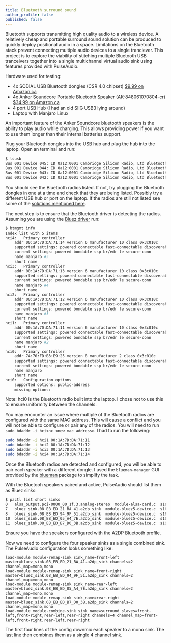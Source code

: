 ```yaml
---
title: Bluetooth surround sound
author_profile: false
published: false
---
```


Bluetooth supports transmitting high quality audio to a wireless device. A relatively cheap and portable surround sound solution can be produced to quickly deploy positional audio in a space. Limitations on the Bluetooth stack prevent connecting multiple audio devices to a single tranciever. This project is to explore the viability of stitching multiple Bluetooth USB tranceivers together into a single multichannel virtual audio sink using features provided with PulseAudio.

Hardware used for testing:
- 4x SODIAL USB Bluetooth dongles (CSR 4.0 chipset) [$9.99 on Amazon.ca](https://www.amazon.ca/gp/product/B00E38N7QE/)
- 4x Anker Soundcore Portable Bluetooth Speaker (AK-848061070804-cr) [$34.99 on Amazon.ca](https://www.amazon.ca/gp/product/B07QQQG7FV/)
- 4 port USB Hub (I had an old SIIG USB3 lying around)
- Laptop with Manjaro Linux

An important feature of the Anker Soundcore bluetooth speakers is the ability to play audio while charging. This allows providing power if you want to use them longer than their internal batteries support.

Plug your Bluetooth dongles into the USB hub and plug the hub into the laptop. Open an terminal and run:
```sh
$ lsusb
Bus 001 Device 045: ID 0a12:0001 Cambridge Silicon Radio, Ltd Bluetooth Dongle (HCI mode)
Bus 001 Device 044: ID 0a12:0001 Cambridge Silicon Radio, Ltd Bluetooth Dongle (HCI mode)
Bus 001 Device 043: ID 0a12:0001 Cambridge Silicon Radio, Ltd Bluetooth Dongle (HCI mode)
Bus 001 Device 042: ID 0a12:0001 Cambridge Silicon Radio, Ltd Bluetooth Dongle (HCI mode)
```

You should see the Bluetooth radios listed. If not, try plugging the Bluetooth dongles in one at a time and check that they are being listed.
Possibly try a different USB hub or port on the laptop. If the radios are still not listed see some of the [solutions mentioned here](https://superuser.com/questions/1310775/bluetooth-adapter-not-detected-on-linux).

The next step is to ensure that the Bluetooth driver is detecting the radios. Assuming you are using the [Bluez driver](https://archlinux.org/packages/extra/x86_64/bluez/) run:
```sh
$ btmgmt info
Index list with 5 items
hci4:	Primary controller
	addr 00:1A:7D:DA:71:14 version 6 manufacturer 10 class 0x3c010c
	supported settings: powered connectable fast-connectable discoverable bondable link-security ssp br/edr hs le advertising secure-conn debug-keys privacy static-addr phy-configuration 
	current settings: powered bondable ssp br/edr le secure-conn 
	name manjaro #5
	short name 
hci3:	Primary controller
	addr 00:1A:7D:DA:71:13 version 6 manufacturer 10 class 0x3c010c
	supported settings: powered connectable fast-connectable discoverable bondable link-security ssp br/edr hs le advertising secure-conn debug-keys privacy static-addr phy-configuration 
	current settings: powered bondable ssp br/edr le secure-conn 
	name manjaro #4
	short name 
hci2:	Primary controller
	addr 00:1A:7D:DA:71:12 version 6 manufacturer 10 class 0x3c010c
	supported settings: powered connectable fast-connectable discoverable bondable link-security ssp br/edr hs le advertising secure-conn debug-keys privacy static-addr phy-configuration 
	current settings: powered bondable ssp br/edr le secure-conn 
	name manjaro #3
	short name 
hci1:	Primary controller
	addr 00:1A:7D:DA:71:11 version 6 manufacturer 10 class 0x3c010c
	supported settings: powered connectable fast-connectable discoverable bondable link-security ssp br/edr hs le advertising secure-conn debug-keys privacy static-addr phy-configuration 
	current settings: powered bondable ssp br/edr le secure-conn 
	name manjaro #2
	short name 
hci0:	Primary controller
	addr 74:70:FD:B3:E9:25 version 8 manufacturer 2 class 0x3c010c
	supported settings: powered connectable fast-connectable discoverable bondable link-security ssp br/edr hs le advertising secure-conn debug-keys privacy configuration static-addr phy-configuration wide-band-speech 
	current settings: powered bondable ssp br/edr le secure-conn 
	name manjaro
	short name 
hci0:	Configuration options
	supported options: public-address 
	missing options: 

```

Note: hci0 is the Bluetooth radio built into the laptop. I chose not to use this to ensure uniformity between the channels.

You may encounter an issue where multiple of the Bluetooth radios are configured with the same MAC address. This will cause a conflict and you will not be able to configure or pair any of the radios. You will need to run `sudo bdaddr -i hci<n> <new mac address>`.
I had to run the following:
```sh
sudo bdaddr -i hci1 00:1A:7D:DA:71:11
sudo bdaddr -i hci2 00:1A:7D:DA:71:12
sudo bdaddr -i hci3 00:1A:7D:DA:71:13
sudo bdaddr -i hci4 00:1A:7D:DA:71:14
```

Once the Bluetooth radios are detected and configured, you will be able to pair each speaker with a different dongle. I used the `blueman-manager` GUI provided by the [blueman](https://archlinux.org/packages/community/x86_64/blueman/) package to simplify the task.

With the Bluetooh speakers paired and active, PulseAudio should list them as Bluez sinks:
```sh
$ pactl list short sinks
0	alsa_output.pci-0000_00_1f.3.analog-stereo	module-alsa-card.c	s16le 2ch 44100Hz	RUNNING
7	bluez_sink.08_EB_ED_21_BA_41.a2dp_sink	module-bluez5-device.c	s16le 2ch 44100Hz	RUNNING
8	bluez_sink.08_EB_ED_94_9F_51.a2dp_sink	module-bluez5-device.c	s16le 2ch 44100Hz	RUNNING
10	bluez_sink.08_EB_ED_05_A4_7E.a2dp_sink	module-bluez5-device.c	s16le 2ch 44100Hz	RUNNING
11	bluez_sink.08_EB_ED_B7_D0_3B.a2dp_sink	module-bluez5-device.c	s16le 2ch 44100Hz	RUNNING
```

Ensure you have the speakers configured with the A2DP Bluetooth profile.

Now we need to configure the four speaker sinks as a single combined sink. The PulseAudio configuration looks something like:
```
load-module module-remap-sink sink_name=front-left master=bluez_sink.08_EB_ED_21_BA_41.a2dp_sink channels=2 channel_map=mono,mono
load-module module-remap-sink sink_name=front-right master=bluez_sink.08_EB_ED_94_9F_51.a2dp_sink channels=2 channel_map=mono,mono
load-module module-remap-sink sink_name=rear-left master=bluez_sink.08_EB_ED_05_A4_7E.a2dp_sink channels=2 channel_map=mono,mono
load-module module-remap-sink sink_name=rear-right master=bluez_sink.08_EB_ED_B7_D0_3B.a2dp_sink channels=2 channel_map=mono,mono
load-module module-combine-sink sink_name=surround slaves=front-left,front-right,rear-left,rear-right channels=4 channel_map=front-left,front-right,rear-left,rear-right
```

The first four lines of the config downmix each speaker to a mono sink. The last line then combines them as a single 4 channel sink.
